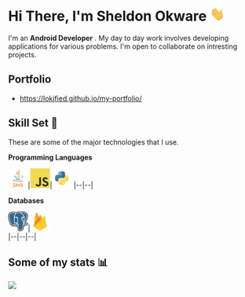 <h1>Hi There, I'm Sheldon Okware <img  src="https://raw.githubusercontent.com/ABSphreak/ABSphreak/master/gifs/Hi.gif" width="30px"></h1>

I'm an **Android Developer** . My day to day work involves developing applications for various problems. I'm open to collaborate on intresting projects.
## Portfolio
- https://lokified.github.io/my-portfolio/

## Skill Set :muscle:

These are some of the major technologies that I use.

**Programming Languages**

<img title="Java" alt="Java" width="40px" src="https://raw.githubusercontent.com/github/explore/master/topics/java/java.png" />|<img alt="JS" title="JavaScript" width="40px" src="https://raw.githubusercontent.com/github/explore/master/topics/javascript/javascript.png">|<img title="Python" alt="Python" width="40px" src="https://raw.githubusercontent.com/github/explore/master/topics/python/python.png">
|--|--|

**Databases**

<img title="PosgreSQL" alt="Postgresql" width="40px" src="https://raw.githubusercontent.com/github/explore/master/topics/postgresql/postgresql.png">|<img title="Firebase" alt="Firebase" width="40px" src="https://raw.githubusercontent.com/github/explore/master/topics/firebase/firebase.png"> <br>
|--|--|--|

## Some of my stats :bar_chart:

<img src="https://github-readme-stats.vercel.app/api?username=lokified&show_icons=true&theme=radical&include_all_commits=true">

<!---
lokified/lokified is a ✨ special ✨ repository because its `README.md` (this file) appears on your GitHub profile.
You can click the Preview link to take a look at your changes.
--->
